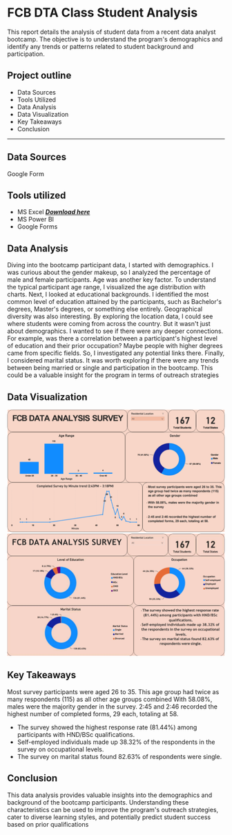 # FCB DTA Class Student Analysis
This report details the analysis of student data from a recent data analyst bootcamp. The objective is to understand the program's demographics and identify any trends or patterns related to student background and participation.
## Project outline
- Data Sources
- Tools Utilized
- Data Analysis
- Data Visualization
- Key Takeaways
- Conclusion
---

## Data Sources
Google Form 

## Tools utilized
- MS Excel ***[Download here](https://www.microsoft.com)***
- MS Power BI
- Google Forms

## Data Analysis

Diving into the bootcamp participant data, I started with demographics.  I was curious about the gender makeup, so I analyzed the percentage of male and female participants. Age was another key factor.  To understand the typical participant age range, I visualized the age distribution with charts. Next, I looked at educational backgrounds. I identified the most common level of education attained by the participants, such as Bachelor's degrees, Master's degrees, or something else entirely. Geographical diversity was also interesting. By exploring the location data, I could see where students were coming from across the country. But it wasn't just about demographics.  I wanted to see if there were any deeper connections. For example, was there a correlation between a participant's highest level of education and their prior occupation? Maybe people with higher degrees came from specific fields. So, I investigated any potential links there. Finally, I considered marital status.  It was worth exploring if there were any trends between being married or single and participation in the bootcamp. This could be a valuable insight for the program in terms of outreach strategies

## Data Visualization
![](fcb.png)
![](fcb2.png)


## Key Takeaways
Most survey participants were aged 26 to 35. This 	age group had twice as many respondents (115) 	as all other age groups combined
With 58.08%, males were the majority gender in 	the survey. 2:45 and 2:46 recorded the highest number of 	completed forms, 29 each, totaling at 58.


- The survey showed the highest response rate (81.44%) among participants with HND/BSc qualifications.
- Self-employed individuals made up 38.32% of the respondents in the survey on occupational levels.
- The survey on marital status found 82.63% of 	respondents were single.



## Conclusion

This data analysis provides valuable insights into the demographics and background of the bootcamp participants. Understanding these characteristics can be used to improve the program's outreach strategies, cater to diverse learning styles, and potentially predict student success based on prior qualifications





